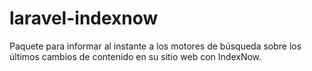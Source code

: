 # laravel-indexnow
Paquete para informar al instante a los motores de búsqueda sobre los últimos cambios de contenido en su sitio web con IndexNow.
